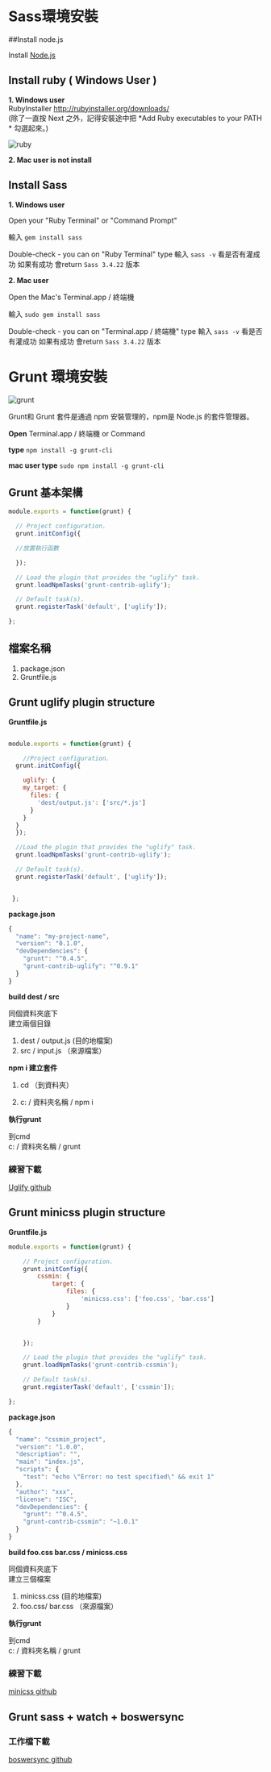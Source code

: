 # Sass環境安裝


##Install node.js

 Install  [ Node.js ](https://nodejs.org/en/)  


## Install ruby ( Windows User )

**1. Windows user**  
 RubyInstaller  http://rubyinstaller.org/downloads/    
 (除了一直按 Next 之外，記得安裝途中把 *Add Ruby executables to your PATH * 勾選起來。)    

![ruby](http://i1.wp.com/naturaljenius.com/wp-content/uploads/2011/10/Ruby-Install-1.png "rubyinstaller")   

**2. Mac user is not install**

## Install Sass

**1. Windows user**

Open your  "Ruby  Terminal" or "Command Prompt"

輸入  `gem install sass`

Double-check - you can on "Ruby  Terminal"  type   輸入  `sass -v` 看是否有灌成功
 如果有成功 會return  `Sass 3.4.22`  版本

**2. Mac user**

Open the Mac's  Terminal.app / 終端機

輸入  `sudo gem install sass`

Double-check - you can on "Terminal.app / 終端機"  type   輸入  `sass -v` 看是否有灌成功
 如果有成功 會return  `Sass 3.4.22`  版本

 # Grunt 環境安裝

 ![grunt](http://www.gruntjs.net/img/grunt-logo.png)

 Grunt和 Grunt 套件是通過 npm 安裝管理的，npm是 Node.js 的套件管理器。

 **Open**    Terminal.app / 終端機  or Command

 **type**   `npm install -g grunt-cli`

 **mac user type**  `sudo npm install -g grunt-cli`



 ## Grunt 基本架構

 ```javascript
 module.exports = function(grunt) {

   // Project configuration.
   grunt.initConfig({

   //放置執行函數

   });

   // Load the plugin that provides the "uglify" task.
   grunt.loadNpmTasks('grunt-contrib-uglify');

   // Default task(s).
   grunt.registerTask('default', ['uglify']);

 };
 ```


 ## 檔案名稱

 1. package.json
 2. Gruntfile.js

 ## Grunt uglify plugin structure


 **Gruntfile.js**
 ``` javascript

 module.exports = function(grunt) {

     //Project configuration.
   grunt.initConfig({

     uglify: {
     my_target: {
       files: {
         'dest/output.js': ['src/*.js']
       }
     }
   }
   });

   //Load the plugin that provides the "uglify" task.
   grunt.loadNpmTasks('grunt-contrib-uglify');

   // Default task(s).
   grunt.registerTask('default', ['uglify']);


  };
 ```


 **package.json**

 ```javascript
 {
   "name": "my-project-name",
   "version": "0.1.0",
   "devDependencies": {
     "grunt": "^0.4.5",
     "grunt-contrib-uglify": "^0.9.1"
   }
 }
 ```

 **build dest / src**

  同個資料夾底下  
  建立兩個目錄  
 1. dest / output.js  (目的地檔案)  
 2. src / input.js （來源檔案）  

 **npm i 建立套件**

 1. cd  （到資料夾）

 2. c: / 資料夾名稱 / npm i

 **執行grunt**

 到cmd  
  c: / 資料夾名稱 / grunt   

 ### 練習下載
 [Uglify github](https://github.com/sexfat/basic)


 ## Grunt minicss plugin structure

 **Gruntfile.js**

 ```javascript
 module.exports = function(grunt) {

     // Project configuration.
     grunt.initConfig({
         cssmin: {
             target: {
                 files: {
                     'minicss.css': ['foo.css', 'bar.css']
                 }
             }
         }


     });

     // Load the plugin that provides the "uglify" task.
     grunt.loadNpmTasks('grunt-contrib-cssmin');

     // Default task(s).
     grunt.registerTask('default', ['cssmin']);

 };


 ```


 **package.json**


 ```javascript
 {
   "name": "cssmin_project",
   "version": "1.0.0",
   "description": "",
   "main": "index.js",
   "scripts": {
     "test": "echo \"Error: no test specified\" && exit 1"
   },
   "author": "xxx",
   "license": "ISC",
   "devDependencies": {
     "grunt": "^0.4.5",
     "grunt-contrib-cssmin": "~1.0.1"
   }
 }

 ```


 **build foo.css bar.css / minicss.css**

  同個資料夾底下  
  建立三個檔案  
 1.  minicss.css  (目的地檔案)  
 2.  foo.css/ bar.css （來源檔案）  

 **執行grunt**

 到cmd  
  c: / 資料夾名稱 / grunt  


 ###  練習下載
   [minicss github](https://github.com/sexfat/minicss)


 ## Grunt  sass + watch + boswersync

 ###  工作檔下載
   [boswersync github](https://github.com/sexfat/boswersync)

